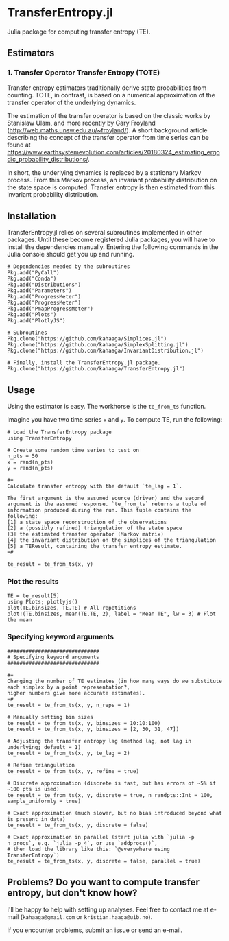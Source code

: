 # TransferEntropy.jl

Julia package for computing transfer entropy (TE). 

## Estimators

### 1. Transfer Operator Transfer Entropy (TOTE)
Transfer entropy estimators traditionally derive state probabilities from counting. TOTE, in contrast, is based on a numerical approximation of the transfer operator of the underlying dynamics. 

The estimation of the transfer operator is based on the classic works by Stanislaw Ulam, and more recently by Gary Froyland (<http://web.maths.unsw.edu.au/~froyland/>). A short background article describing the concept of the transfer operator from time series can be found at <https://www.earthsystemevolution.com/articles/20180324_estimating_ergodic_probability_distributions/>. 

In short, the underlying dynamics is replaced by a stationary Markov process. From this Markov process, an invariant probability distribution on the state space is computed. Transfer entropy is then estimated from this invariant probability distribution. 

## Installation
TransferEntropy.jl relies on several subroutines implemented in other packages. Until these become registered Julia packages, you will have to install the dependencies manually.  Entering the following commands in the Julia console should get you up and running. 

```
# Dependencies needed by the subroutines
Pkg.add("PyCall")
Pkg.add("Conda")
Pkg.add("Distributions")
Pkg.add("Parameters")
Pkg.add("ProgressMeter")
Pkg.add("ProgressMeter")
Pkg.add("PmapProgressMeter")
Pkg.add("Plots")
Pkg.add("PlotlyJS")

# Subroutines 
Pkg.clone("https://github.com/kahaaga/Simplices.jl")
Pkg.clone("https://github.com/kahaaga/SimplexSplitting.jl")
Pkg.clone("https://github.com/kahaaga/InvariantDistribution.jl")

# Finally, install the TransferEntropy.jl package.
Pkg.clone("https://github.com/kahaaga/TransferEntropy.jl")
```

## Usage 
Using the estimator is easy. The workhorse is the `te_from_ts` function. 

Imagine you have two time series `x` and `y`. To compute TE, run the following:

```
# Load the TransferEntropy package
using TransferEntropy 

# Create some random time series to test on
n_pts = 50
x = rand(n_pts)
y = rand(n_pts)

#= 
Calculate transfer entropy with the default `te_lag = 1`. 

The first argument is the assumed source (driver) and the second argument is the assumed response. `te_from_ts` returns a tuple of 
information produced during the run. This tuple contains the following:
[1] a state space reconstruction of the observations
[2] a (possibly refined) triangulation of the state space
[3] the estimated transfer operator (Markov matrix)
[4] the invariant distribution on the simplices of the triangulation
[5] a TEResult, containing the transfer entropy estimate.
=#

te_result = te_from_ts(x, y) 

```
### Plot the results 

```
TE = te_result[5]
using Plots; plotlyjs() 
plot(TE.binsizes, TE.TE) # All repetitions 
plot!(TE.binsizes, mean(TE.TE, 2), label = "Mean TE", lw = 3) # Plot the mean
```

### Specifying keyword arguments

```
##############################
# Specifying keyword arguments 
##############################

#= 
Changing the number of TE estimates (in how many ways do we substitute each simplex by a point representation?, 
higher numbers give more accurate estimates).
=#
te_result = te_from_ts(x, y, n_reps = 1) 

# Manually setting bin sizes
te_result = te_from_ts(x, y, binsizes = 10:10:100)
te_result = te_from_ts(x, y, binsizes = [2, 30, 31, 47])

# Adjusting the transfer entropy lag (method lag, not lag in underlying; default = 1)
te_result = te_from_ts(x, y, te_lag = 2)

# Refine triangulation
te_result = te_from_ts(x, y, refine = true)

# Discrete approximation (discrete is fast, but has errors of ~5% if ~100 pts is used)
te_result = te_from_ts(x, y, discrete = true, n_randpts::Int = 100, sample_uniformly = true)

# Exact approximation (much slower, but no bias introduced beyond what is present in data)
te_result = te_from_ts(x, y, discrete = false) 

# Exact approximation in parallel (start julia with `julia -p n_procs`, e.g. `julia -p 4`, or use `addprocs()`,
# then load the library like this: `@everywhere using TransferEntropy`)
te_result = te_from_ts(x, y, discrete = false, parallel = true) 
```

## Problems? Do you want to compute transfer entropy, but don't know how?  
I'll be happy to help with setting up analyses. Feel free to contact me at e-mail (`kahaaga@gmail.com` or `kristian.haaga@uib.no`). 

If you encounter problems, submit an issue or send an e-mail.
